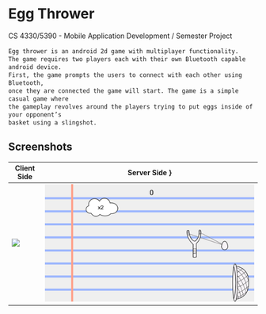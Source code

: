 # Egg Thrower
CS 4330/5390 - Mobile Application Development / Semester Project
```
Egg thrower is an android 2d game with multiplayer functionality. 
The game requires two players each with their own Bluetooth capable android device. 
First, the game prompts the users to connect with each other using Bluetooth, 
once they are connected the game will start. The game is a simple casual game where 
the gameplay revolves around the players trying to put eggs inside of your opponent’s 
basket using a slingshot.
```

## Screenshots
| Client Side | Server Side }
| ---------------------------- | -------------------------------- |
| ![](screenshots/ss2.gif?raw=true) | ![](screenshots/ss3.png?raw=true) |